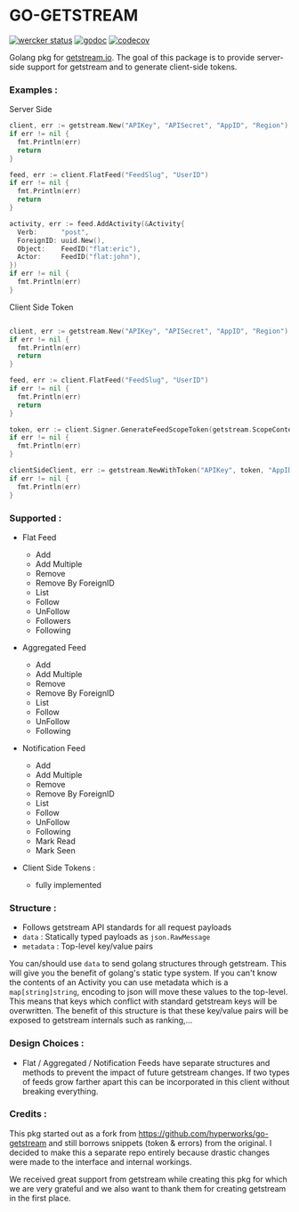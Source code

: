 # GO-GETSTREAM

[![wercker status](https://app.wercker.com/status/adc2bf440cb3e5b8f4fa3abf9244624d/s/master "wercker status")](https://app.wercker.com/project/byKey/adc2bf440cb3e5b8f4fa3abf9244624d)
[![godoc](https://godoc.org/github.com/mrhenry/go-getstream?status.svg)](https://godoc.org/github.com/mrhenry/go-getstream)
[![codecov](https://codecov.io/gh/mrhenry/go-getstream/branch/master/graph/badge.svg)](https://codecov.io/gh/mrhenry/go-getstream)

Golang pkg for [getstream.io](getstream.io). The goal of this package is to provide server-side support for getstream and to generate client-side tokens.

### Examples :

Server Side

```go
client, err := getstream.New("APIKey", "APISecret", "AppID", "Region")
if err != nil {
  fmt.Println(err)
  return
}

feed, err := client.FlatFeed("FeedSlug", "UserID")
if err != nil {
  fmt.Println(err)
  return
}

activity, err := feed.AddActivity(&Activity{
  Verb:      "post",
  ForeignID: uuid.New(),
  Object:    FeedID("flat:eric"),
  Actor:     FeedID("flat:john"),
})
if err != nil {
  fmt.Println(err)
}
```

Client Side Token

```go

client, err := getstream.New("APIKey", "APISecret", "AppID", "Region")
if err != nil {
  fmt.Println(err)
  return
}

feed, err := client.FlatFeed("FeedSlug", "UserID")
if err != nil {
  fmt.Println(err)
  return
}

token, err := client.Signer.GenerateFeedScopeToken(getstream.ScopeContextFeed, getstream.ScopeActionRead, feed)
if err != nil {
  fmt.Println(err)
}

clientSideClient, err := getstream.NewWithToken("APIKey", token, "AppID", "Region")
if err != nil {
  fmt.Println(err)
}
```

### Supported :
- Flat Feed
  - Add
  - Add Multiple
  - Remove
  - Remove By ForeignID
  - List
  - Follow
  - UnFollow
  - Followers
  - Following

- Aggregated Feed
  - Add
  - Add Multiple
  - Remove
  - Remove By ForeignID
  - List
  - Follow
  - UnFollow
  - Following

- Notification Feed
  - Add
  - Add Multiple
  - Remove
  - Remove By ForeignID
  - List
  - Follow
  - UnFollow
  - Following
  - Mark Read
  - Mark Seen

- Client Side Tokens :
  - fully implemented

### Structure :
- Follows getstream API standards for all request payloads
- `data` : Statically typed payloads as `json.RawMessage`
- `metadata` : Top-level key/value pairs

You can/should use `data` to send golang structures through getstream. This will give you the benefit of golang's static type system.
If you can't know the contents of an Activity you can use metadata which is a `map[string]string`, encoding to json will move these values to the top-level. This means that keys which conflict with standard getstream keys will be overwritten. The benefit of this structure is that these key/value pairs will be exposed to getstream internals such as ranking,...

### Design Choices :

- Flat / Aggregated / Notification Feeds have separate structures and methods to prevent the impact of future getstream changes. If two types of feeds grow farther apart this can be incorporated in this client without breaking everything.

### Credits :

This pkg started out as a fork from https://github.com/hyperworks/go-getstream and still borrows snippets (token & errors) from the original. I decided to make this a separate repo entirely because drastic changes were made to the interface and internal workings.

We received great support from getstream while creating this pkg for which we are very grateful and we also want to thank them for creating getstream in the first place.
